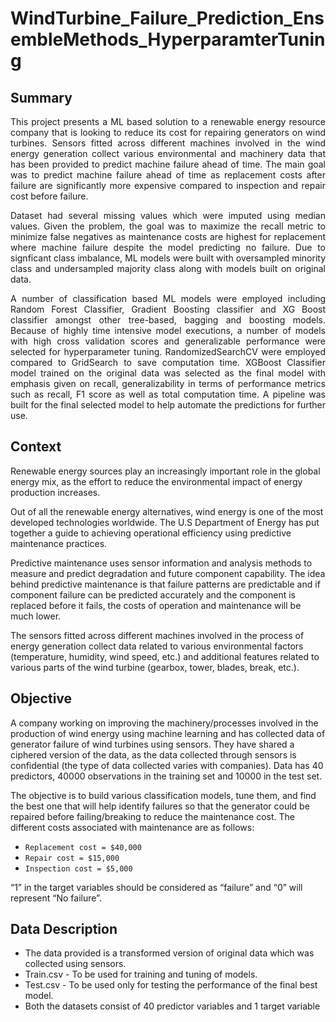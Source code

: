 # WindTurbine_Failure_Prediction_EnsembleMethods_HyperparamterTuning

## Summary
<p align="justify"> This project presents a ML based solution to a renewable energy resource company that is looking to reduce its cost for repairing generators on wind turbines. Sensors fitted across different machines involved in the wind energy generation collect various environmental and machinery data that has been provided to predict machine failure ahead of time. The main goal was to predict machine failure ahead of time as replacement costs after failure are significantly more expensive compared to inspection and repair cost before failure. </p>

<p align="justify"> Dataset had several missing values which were imputed using median values. Given the problem, the goal was to maximize the recall metric to minimize false negatives as maintenance costs are highest for replacement where machine failure despite the model predicting no failure. Due to signficant class imbalance, ML models were built with oversampled minority class and undersampled majority class along with models built on original data. </p>

<p align="justify"> A number of classification based ML models were employed including Random Forest Classifier, Gradient Boosting classifier and XG Boost classifier amongst other tree-based, bagging and boosting models. Because of highly time intensive model executions, a number of models with high cross validation scores and generalizable performance were selected for hyperparameter tuning. RandomizedSearchCV were employed compared to GridSearch to save computation time. XGBoost Classifier model trained on the original data was selected as the final model with emphasis given on recall, generalizability in terms of performance metrics such as recall, F1 score as well as total computation time. A pipeline was built for the final selected model to help automate the predictions for further use.</p>

## Context 
Renewable energy sources play an increasingly important role in the global energy mix, as the effort to reduce the environmental impact of energy production increases.

Out of all the renewable energy alternatives, wind energy is one of the most developed technologies worldwide. The U.S Department of Energy has put together a guide to achieving operational efficiency using predictive maintenance practices.

Predictive maintenance uses sensor information and analysis methods to measure and predict degradation and future component capability. The idea behind predictive maintenance is that failure patterns are predictable and if component failure can be predicted accurately and the component is replaced before it fails, the costs of operation and maintenance will be much lower.

The sensors fitted across different machines involved in the process of energy generation collect data related to various environmental factors (temperature, humidity, wind speed, etc.) and additional features related to various parts of the wind turbine (gearbox, tower, blades, break, etc.). 



## Objective
A company working on improving the machinery/processes involved in the production of wind energy using machine learning and has collected data of generator failure of wind turbines using sensors. They have shared a ciphered version of the data, as the data collected through sensors is confidential (the type of data collected varies with companies). Data has 40 predictors, 40000 observations in the training set and 10000 in the test set.

The objective is to build various classification models, tune them, and find the best one that will help identify failures so that the generator could be repaired before failing/breaking to reduce the maintenance cost. The different costs associated with maintenance are as follows:

- `Replacement cost = $40,000`
- `Repair cost = $15,000`
- `Inspection cost = $5,000`

“1” in the target variables should be considered as “failure” and “0” will represent “No failure”.

## Data Description
- The data provided is a transformed version of original data which was collected using sensors.
- Train.csv - To be used for training and tuning of models. 
- Test.csv - To be used only for testing the performance of the final best model.
- Both the datasets consist of 40 predictor variables and 1 target variable
